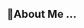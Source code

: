 ## 💫About Me ...

<!--

**Hii..I am Riddhima a first year undergraduate stundent at Maharishi Markandeshwar(Deemed To Be University) Mullana- Ambala. I'm currently exploring C programming language.
